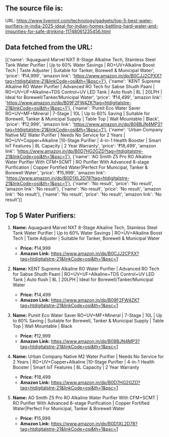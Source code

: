 ## The source file is:
URL:  https://www.livemint.com/technology/gadgets/top-5-best-water-purifiers-in-india-2025-ideal-for-indian-homes-battling-hard-water-and-impurities-for-safe-drinking-11748061235456.html

## Data fetched from the URL:

[{'name': 'Aquaguard Marvel NXT 8-Stage Alkaline Tech, Stainless Steel Tank Water Purifier | Up to 60% Water Savings | RO+UV+Alkaline Boost Tech | Taste Adjuster | Suitable for Tanker, Borewell & Municipal Water', 'price': '₹14,999', 'amazon link': 'https://www.amazon.in/dp/B0CJJ2CPXX?tag=htdigitalstre-21&linkCode=osi&th=1&psc=1'}, {'name': 'KENT Supreme Alkaline RO Water Purifier | Advanced RO Tech for Sabse Shudh Paani | RO+UV+UF+Alkaline+TDS Control+UV LED Tank | Auto flush | 8L | 20LPH | Ideal for Borewell/Tanker/Municipal Water', 'price': '₹14,499', 'amazon link': 'https://www.amazon.in/dp/B09F2FW4ZK?tag=htdigitalstre-21&linkCode=osi&th=1&psc=1'}, {'name': 'Pureit Eco Water Saver RO+UV+MF+Mineral | 7-Stage | 10L | Up to 60% Saving | Suitable for Borewell, Tanker & Municipal Supply | Table Top | Wall Mountable | Black', 'price': '₹12,999', 'amazon link': 'https://www.amazon.in/dp/B08BJN4MP3?tag=htdigitalstre-21&linkCode=osi&th=1&psc=1'}, {'name': 'Urban Company Native M2 Water Purifier | Needs No Service for 2 Years | RO+UV+Copper+Alkaline |10-Stage Purifier | 4-in-1 Health Booster | Smart IoT Features | 8L Capacity | 2 Year Warranty', 'price': '₹18,499', 'amazon link': 'https://www.amazon.in/dp/B0D7HG2GZD?tag=htdigitalstre-21&linkCode=osi&th=1&psc=1'}, {'name': 'AO Smith Z5 Pro RO Alkaline Water Purifier With CFM+SCMT | RO Purifier With Advanced 8-stage Purification | Copper Fortified Water|Perfect For Municipal, Tanker & Borewell Water', 'price': '₹15,999', 'amazon link': 'https://www.amazon.in/dp/B0D1XL2D78?tag=htdigitalstre-21&linkCode=osi&th=1&psc=1'}, {'name': 'No result', 'price': 'No result', 'amazon link': 'No result'}, {'name': 'No result', 'price': 'No result', 'amazon link': 'No result'}, {'name': 'No result', 'price': 'No result', 'amazon link': 'No result'}]

## Top 5 Water Purifiers:


1. **Name:** Aquaguard Marvel NXT 8-Stage Alkaline Tech, Stainless Steel Tank Water Purifier | Up to 60% Water Savings | RO+UV+Alkaline Boost Tech | Taste Adjuster | Suitable for Tanker, Borewell & Municipal Water
   - **Price:** ₹14,999
   - **Amazon Link:** https://www.amazon.in/dp/B0CJJ2CPXX?tag=htdigitalstre-21&linkCode=osi&th=1&psc=1

2. **Name:** KENT Supreme Alkaline RO Water Purifier | Advanced RO Tech for Sabse Shudh Paani | RO+UV+UF+Alkaline+TDS Control+UV LED Tank | Auto flush | 8L | 20LPH | Ideal for Borewell/Tanker/Municipal Water
   - **Price:** ₹14,499
   - **Amazon Link:** https://www.amazon.in/dp/B09F2FW4ZK?tag=htdigitalstre-21&linkCode=osi&th=1&psc=1

3. **Name:** Pureit Eco Water Saver RO+UV+MF+Mineral | 7-Stage | 10L | Up to 60% Saving | Suitable for Borewell, Tanker & Municipal Supply | Table Top | Wall Mountable | Black
   - **Price:** ₹12,999
   - **Amazon Link:** https://www.amazon.in/dp/B08BJN4MP3?tag=htdigitalstre-21&linkCode=osi&th=1&psc=1

4. **Name:** Urban Company Native M2 Water Purifier | Needs No Service for 2 Years | RO+UV+Copper+Alkaline |10-Stage Purifier | 4-in-1 Health Booster | Smart IoT Features | 8L Capacity | 2 Year Warranty
   - **Price:** ₹18,499
   - **Amazon Link:** https://www.amazon.in/dp/B0D7HG2GZD?tag=htdigitalstre-21&linkCode=osi&th=1&psc=1

5. **Name:** AO Smith Z5 Pro RO Alkaline Water Purifier With CFM+SCMT | RO Purifier With Advanced 8-stage Purification | Copper Fortified Water|Perfect For Municipal, Tanker & Borewell Water
   - **Price:** ₹15,999
   - **Amazon Link:** https://www.amazon.in/dp/B0D1XL2D78?tag=htdigitalstre-21&linkCode=osi&th=1&psc=1

